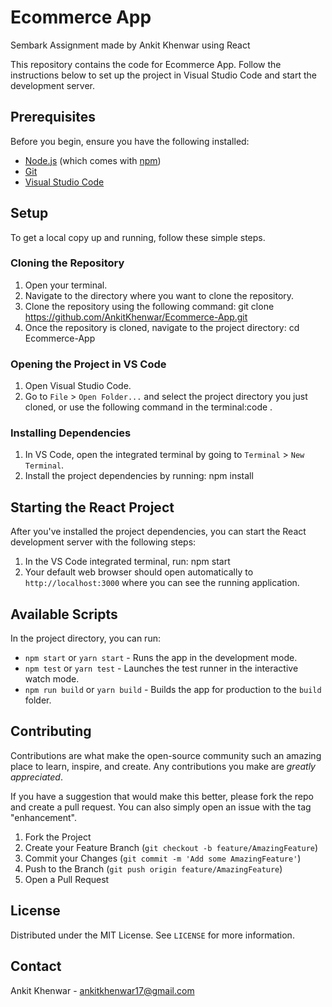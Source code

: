 # Ecommerce App
Sembark  Assignment made by Ankit  Khenwar using React 


This repository contains the code for Ecommerce App. Follow the instructions below to set up the project in Visual Studio Code and start the development server.

## Prerequisites

Before you begin, ensure you have the following installed:
- [Node.js](https://nodejs.org/) (which comes with [npm](http://npmjs.com/))
- [Git](https://git-scm.com/)
- [Visual Studio Code](https://code.visualstudio.com/)

## Setup

To get a local copy up and running, follow these simple steps.

### Cloning the Repository

1. Open your terminal.
2. Navigate to the directory where you want to clone the repository.
3. Clone the repository using the following command:   git clone https://github.com/AnkitKhenwar/Ecommerce-App.git
4. Once the repository is cloned, navigate to the project directory:   cd Ecommerce-App

### Opening the Project in VS Code

1. Open Visual Studio Code.
2. Go to `File` > `Open Folder...` and select the project directory you just cloned, or use the following command in the terminal:code .

### Installing Dependencies

1. In VS Code, open the integrated terminal by going to `Terminal` > `New Terminal`.
2. Install the project dependencies by running:   npm install

## Starting the React Project

After you've installed the project dependencies, you can start the React development server with the following steps:

1. In the VS Code integrated terminal, run:   npm start
2. Your default web browser should open automatically to `http://localhost:3000` where you can see the running application.

## Available Scripts

In the project directory, you can run:

- `npm start` or `yarn start` - Runs the app in the development mode.
- `npm test` or `yarn test` - Launches the test runner in the interactive watch mode.
- `npm run build` or `yarn build` - Builds the app for production to the `build` folder.

## Contributing

Contributions are what make the open-source community such an amazing place to learn, inspire, and create. Any contributions you make are *greatly appreciated*.

If you have a suggestion that would make this better, please fork the repo and create a pull request. You can also simply open an issue with the tag "enhancement".

1. Fork the Project
2. Create your Feature Branch (`git checkout -b feature/AmazingFeature`)
3. Commit your Changes (`git commit -m 'Add some AmazingFeature'`)
4. Push to the Branch (`git push origin feature/AmazingFeature`)
5. Open a Pull Request

## License

Distributed under the MIT License. See `LICENSE` for more information.

## Contact

Ankit Khenwar - ankitkhenwar17@gmail.com

